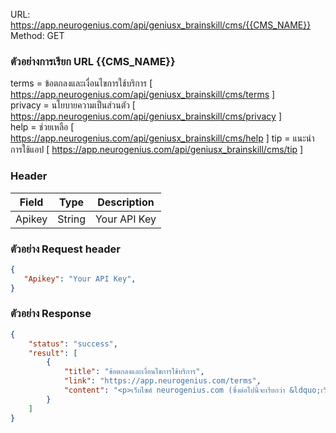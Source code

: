 
URL: https://app.neurogenius.com/api/geniusx_brainskill/cms/{{CMS_NAME}} <br>
Method: GET <br> 
### ตัวอย่างการเรียก URL {{CMS_NAME}} 
terms = ข้อตกลงและเงื่อนไขการใช้บริการ [ https://app.neurogenius.com/api/geniusx_brainskill/cms/terms ] <br>
privacy = นโยบายความเป็นส่วนตัว [ https://app.neurogenius.com/api/geniusx_brainskill/cms/privacy ] <br>
help = ช่วยเหลือ [ https://app.neurogenius.com/api/geniusx_brainskill/cms/help ]
tip = แนะนำการใช้แอป [ https://app.neurogenius.com/api/geniusx_brainskill/cms/tip ]

### Header
| Field         | Type          | Description  |
| ------------- |---------------| -------------|
| Apikey        | String        | Your API Key |

### ตัวอย่าง Request header
```json
{
   "Apikey": "Your API Key",
}
```


### ตัวอย่าง Response
```json
{
    "status": "success",
    "result": [
        {
            "title": "ข้อตกลงและเงื่อนไขการใช้บริการ",
            "link": "https://app.neurogenius.com/terms",
            "content": "<p>เว็บไซต์ neurogenius.com (ซึ่งต่อไปนี้จะเรียกว่า &ldquo;เว็บไซต์&rdquo;)..."
        }
    ]
}
```
